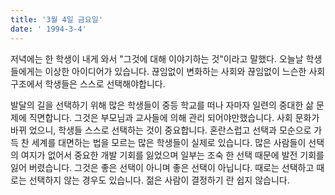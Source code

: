 ```yaml
---
title: '3월 4일 금요일'
date: ' 1994-3-4'
---
```

저녁에는 한 학생이 내게 와서 "그것에 대해 이야기하는 것"이라고 말했다. 오늘날 학생들에게는 이상한 아이디어가 있습니다. 끊임없이 변화하는 사회와 끊임없이 느슨한 사회 구조에서 학생들은 스스로 선택해야합니다.

발달의 길을 선택하기 위해 많은 학생들이 중등 학교를 떠나 자마자 일련의 중대한 삶 문제에 직면합니다. 그것은 부모님과 교사들에 의해 관리 되어야만했습니다. 사회 문화가 바뀌 었으니, 학생들 스스로 선택하는 것이 중요합니다. 혼란스럽고 선택과 모순으로 가득 찬 세계를 대면하는 법을 모르는 많은 학생들이 실제로 있습니다. 많은 사람들이 선택의 여지가 없어서 중요한 개발 기회를 잃었으며 일부는 조숙 한 선택 때문에 발전 기회를 잃어 버렸습니다. 그것은 좋은 선택이 아니며 좋은 선택이 아닙니다. 때로는 선택하고 때로는 선택하지 않는 경우도 있습니다. 젊은 사람이 결정하기 란 쉽지 않습니다.

